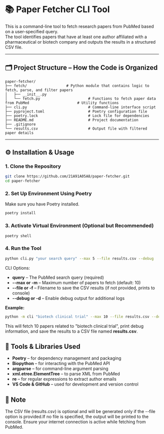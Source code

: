 # 📚 Paper Fetcher CLI Tool

This is a command-line tool to fetch research papers from PubMed based on a user-specified query.  
The tool identifies papers that have at least one author affiliated with a pharmaceutical or biotech company and outputs the results in a structured CSV file.

---

## 🗂️ Project Structure – How the Code is Organized

```
paper-fetcher/ 
├── fetch/                  # Python module that contains logic to fetch, parse, and filter papers 
│   ├── __init__.py 
│   └── fetch.py                      # Functions to fetch paper data from PubMed                      # Utility functions 
├── cli.py                            # Command-line interface script 
├── pyproject.toml                    # Poetry configuration file 
├── poetry.lock                       # Lock file for dependencies 
├── README.md                         # Project documentation 
├── .gitignore
└── results.csv                       # Output file with filtered paper details
```

---

## ⚙️ Installation & Usage

### 1. Clone the Repository

```bash
git clone https://github.com/21A91A05A8/paper-fetcher.git
cd paper-fetcher
```

### 2. Set Up Environment Using Poetry
Make sure you have Poetry installed.
```bash
poetry install
```
### 3. Activate Virtual Environment (Optional but Recommended)
```bash
poetry shell
```
### 4. Run the Tool
```bash
python cli.py "your search query" --max 5 --file results.csv --debug
```
CLI Options:
* **query** – The PubMed search query (required)
* **--max or -m** – Maximum number of papers to fetch (default: 10)
* **--file or -f** – Filename to save the CSV results (if not provided, prints to console)
* **--debug or -d** – Enable debug output for additional logs

**Example:**
```bash
python -m cli "biotech clinical trial" --max 10 --file results.csv --debug
```
This will fetch 10 papers related to "biotech clinical trial", print debug information, and save the results to a CSV file named **results.csv**.

## 🧰 Tools & Libraries Used
* **Poetry** – for dependency management and packaging  
* **Biopython** – for interacting with the PubMed API  
* **argparse** – for command-line argument parsing  
* **xml.etree.ElementTree** – to parse XML from PubMed
* **re** – for regular expressions to extract author emails
* **VS Code & GitHub** – used for development and version control  

## 📌 Note
The CSV file (results.csv) is optional and will be generated only if the --file option is provided.If no file is specified, the output will be printed to the console.
Ensure your internet connection is active while fetching from PubMed.
